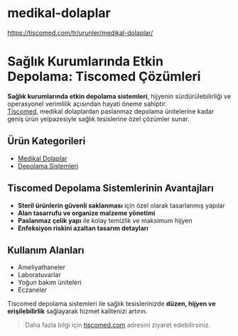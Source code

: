# medikal-dolaplar
https://tiscomed.com/tr/urunler/medikal-dolaplar/


# Sağlık Kurumlarında Etkin Depolama: Tiscomed Çözümleri

**Sağlık kurumlarında etkin depolama sistemleri**, hijyenin sürdürülebilirliği ve operasyonel verimlilik açısından hayati öneme sahiptir.  
[Tiscomed](https://tiscomed.com/tr/anasayfa/), medikal dolaplardan paslanmaz depolama ünitelerine kadar geniş ürün yelpazesiyle sağlık tesislerine özel çözümler sunar.

## Ürün Kategorileri

- [Medikal Dolaplar](https://tiscomed.com/tr/urunler/medikal-dolaplar/)
- [Depolama Sistemleri](https://tiscomed.com/tr/urunler/depolama-sistemleri/)

## Tiscomed Depolama Sistemlerinin Avantajları

- **Steril ürünlerin güvenli saklanması** için özel olarak tasarlanmış yapılar
- **Alan tasarrufu ve organize malzeme yönetimi**
- **Paslanmaz çelik yapı** ile kolay temizlik ve maksimum hijyen
- **Enfeksiyon riskini azaltan tasarım detayları**

## Kullanım Alanları

- Ameliyathaneler  
- Laboratuvarlar  
- Yoğun bakım üniteleri  
- Eczaneler

Tiscomed depolama sistemleri ile sağlık tesislerinizde **düzen, hijyen ve erişilebilirlik** sağlayarak hizmet kalitenizi artırın.

> Daha fazla bilgi için [tiscomed.com](https://tiscomed.com/tr/anasayfa/) adresini ziyaret edebilirsiniz.
